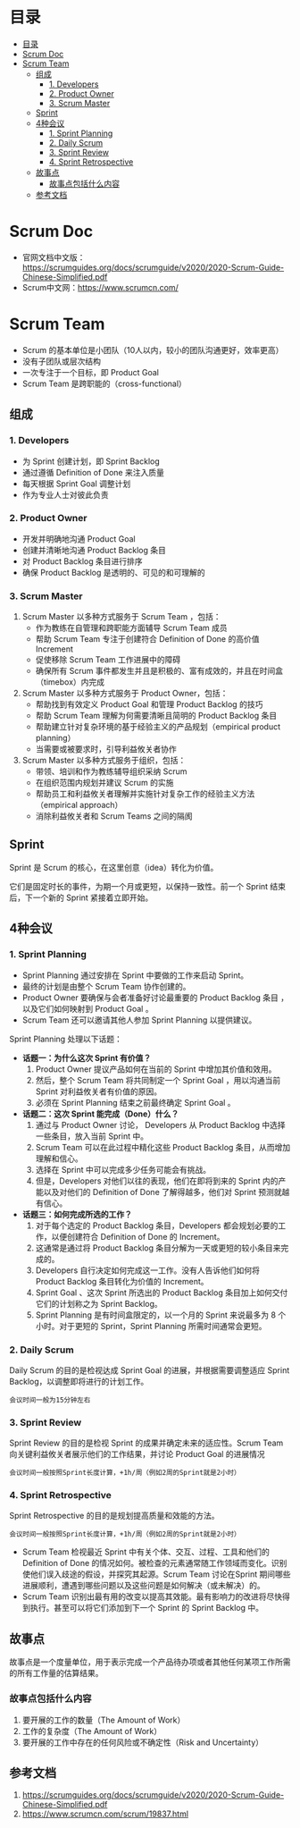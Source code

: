 # 目录

- [目录](#目录)
- [Scrum Doc](#scrum-doc)
- [Scrum Team](#scrum-team)
  - [组成](#组成)
    - [1. Developers](#1-developers)
    - [2. Product Owner](#2-product-owner)
    - [3. Scrum Master](#3-scrum-master)
  - [Sprint](#sprint)
  - [4种会议](#4种会议)
    - [1. Sprint Planning](#1-sprint-planning)
    - [2. Daily Scrum](#2-daily-scrum)
    - [3. Sprint Review](#3-sprint-review)
    - [4. Sprint Retrospective](#4-sprint-retrospective)
  - [故事点](#故事点)
    - [故事点包括什么内容](#故事点包括什么内容)
  - [参考文档](#参考文档)


# Scrum Doc
- 官网文档中文版：https://scrumguides.org/docs/scrumguide/v2020/2020-Scrum-Guide-Chinese-Simplified.pdf
- Scrum中文网：https://www.scrumcn.com/


# Scrum Team
- Scrum 的基本单位是小团队（10人以内，较小的团队沟通更好，效率更高）
- 没有子团队或层次结构
- 一次专注于一个目标，即 Product Goal
- Scrum Team 是跨职能的（cross-functional）

## 组成
### 1. Developers
- 为 Sprint 创建计划，即 Sprint Backlog
- 通过遵循 Definition of Done 来注入质量
- 每天根据 Sprint Goal 调整计划
- 作为专业人士对彼此负责

### 2. Product Owner
- 开发并明确地沟通 Product Goal
- 创建并清晰地沟通 Product Backlog 条目
- 对 Product Backlog 条目进行排序
- 确保 Product Backlog 是透明的、可见的和可理解的

### 3. Scrum Master
1. Scrum Master 以多种方式服务于 Scrum Team ，包括：
    - 作为教练在自管理和跨职能方面辅导 Scrum Team 成员
    - 帮助 Scrum Team 专注于创建符合 Definition of Done 的高价值 Increment
    - 促使移除 Scrum Team 工作进展中的障碍
    - 确保所有 Scrum 事件都发生并且是积极的、富有成效的，并且在时间盒（timebox）内完成
2. Scrum Master 以多种方式服务于 Product Owner，包括：
    - 帮助找到有效定义 Product Goal 和管理 Product Backlog 的技巧
    - 帮助 Scrum Team 理解为何需要清晰且简明的 Product Backlog 条目
    - 帮助建立针对复杂环境的基于经验主义的产品规划（empirical product planning）
    - 当需要或被要求时，引导利益攸关者协作
3. Scrum Master 以多种方式服务于组织，包括：
    - 带领、培训和作为教练辅导组织采纳 Scrum
    - 在组织范围内规划并建议 Scrum 的实施
    - 帮助员工和利益攸关者理解并实施针对复杂工作的经验主义方法（empirical approach）
    - 消除利益攸关者和 Scrum Teams 之间的隔阂


## Sprint

Sprint 是 Scrum 的核心，在这里创意（idea）转化为价值。</br>

它们是固定时长的事件，为期一个月或更短，以保持一致性。前一个 Sprint 结束后，下一个新的 Sprint 紧接着立即开始。

## 4种会议

### 1. Sprint Planning

- Sprint Planning 通过安排在 Sprint 中要做的工作来启动 Sprint。
- 最终的计划是由整个 Scrum Team 协作创建的。
- Product Owner 要确保与会者准备好讨论最重要的 Product Backlog 条目 ，以及它们如何映射到 Product Goal 。
- Scrum Team 还可以邀请其他人参加 Sprint Planning 以提供建议。

Sprint Planning 处理以下话题：
- **话题一：为什么这次 Sprint 有价值？**
    1. Product Owner 提议产品如何在当前的 Sprint 中增加其价值和效用。
    2. 然后，整个 Scrum Team 将共同制定一个 Sprint Goal ，用以沟通当前 Sprint 对利益攸关者有价值的原因。
    3. 必须在 Sprint Planning 结束之前最终确定 Sprint Goal 。
- **话题二：这次 Sprint 能完成（Done）什么？**
    1. 通过与 Product Owner 讨论， Developers 从 Product Backlog 中选择一些条目，放入当前 Sprint 中。 
    2. Scrum Team 可以在此过程中精化这些 Product Backlog 条目，从而增加理解和信心。
    3. 选择在 Sprint 中可以完成多少任务可能会有挑战。 
    4. 但是，Developers 对他们以往的表现，他们在即将到来的 Sprint 内的产能以及对他们的 Definition of Done 了解得越多，他们对 Sprint 预测就越有信心。
- **话题三：如何完成所选的工作？**
    1. 对于每个选定的 Product Backlog 条目，Developers 都会规划必要的工作，以便创建符合 Definition of Done 的 Increment。
    2. 这通常是通过将 Product Backlog 条目分解为一天或更短的较小条目来完成的。
    3. Developers 自行决定如何完成这一工作。没有人告诉他们如何将 Product Backlog 条目转化为价值的 Increment。
    4. Sprint Goal 、这次 Sprint 所选出的 Product Backlog 条目加上如何交付它们的计划称之为 Sprint Backlog。
    5. Sprint Planning 是有时间盒限定的，以一个月的 Sprint 来说最多为 8 个小时。对于更短的 Sprint，Sprint Planning 所需时间通常会更短。


### 2. Daily Scrum

Daily Scrum 的目的是检视达成 Sprint Goal 的进展，并根据需要调整适应 Sprint Backlog，以调整即将进行的计划工作。

    会议时间一般为15分钟左右

### 3. Sprint Review

Sprint Review 的目的是检视 Sprint 的成果并确定未来的适应性。Scrum Team 向关键利益攸关者展示他们的工作结果，并讨论 Product Goal 的进展情况

    会议时间一般按照Sprint长度计算，+1h/周（例如2周的Sprint就是2小时）

### 4. Sprint Retrospective

Sprint Retrospective 的目的是规划提高质量和效能的方法。

    会议时间一般按照Sprint长度计算，+1h/周（例如2周的Sprint就是2小时）

- Scrum Team 检视最近 Sprint 中有关个体、交互、过程、工具和他们的 Definition of Done 的情况如何。被检查的元素通常随工作领域而变化。识别使他们误入歧途的假设，并探究其起源。Scrum Team 讨论在Sprint 期间哪些进展顺利，遭遇到哪些问题以及这些问题是如何解决（或未解决）的。
- Scrum Team 识别出最有用的改变以提高其效能。最有影响力的改进将尽快得到执行。甚至可以将它们添加到下一个 Sprint 的 Sprint Backlog 中。

## 故事点

故事点是一个度量单位，用于表示完成一个产品待办项或者其他任何某项工作所需的所有工作量的估算结果。

### 故事点包括什么内容

1. 要开展的工作的数量（The Amount of Work）
2. 工作的复杂度（The Amount of Work）
3. 要开展的工作中存在的任何风险或不确定性（Risk and Uncertainty）


## 参考文档
1. https://scrumguides.org/docs/scrumguide/v2020/2020-Scrum-Guide-Chinese-Simplified.pdf
2. https://www.scrumcn.com/scrum/19837.html
